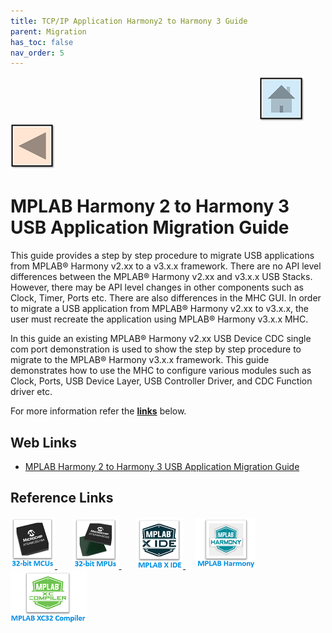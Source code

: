 ```yaml
---
title: TCP/IP Application Harmony2 to Harmony 3 Guide
parent: Migration
has_toc: false
nav_order: 5
---
```


&nbsp;&nbsp;&nbsp;&nbsp;&nbsp;&nbsp;&nbsp;&nbsp;&nbsp;&nbsp;&nbsp;&nbsp;&nbsp;&nbsp;&nbsp;&nbsp;&nbsp;&nbsp;&nbsp;&nbsp;&nbsp;&nbsp;&nbsp;&nbsp;&nbsp;&nbsp;&nbsp;&nbsp; &nbsp;&nbsp;&nbsp;&nbsp;&nbsp;&nbsp;&nbsp;&nbsp;&nbsp;&nbsp;&nbsp;&nbsp;&nbsp;&nbsp;&nbsp;&nbsp;&nbsp;&nbsp;&nbsp;&nbsp;&nbsp;&nbsp;&nbsp;&nbsp;&nbsp;&nbsp;&nbsp;&nbsp;&nbsp;&nbsp;&nbsp;&nbsp;&nbsp;&nbsp;&nbsp;&nbsp;&nbsp;&nbsp;&nbsp;&nbsp;&nbsp;&nbsp;&nbsp;&nbsp;&nbsp;&nbsp;&nbsp;&nbsp;&nbsp;&nbsp;&nbsp;&nbsp;&nbsp;&nbsp;&nbsp;&nbsp;&nbsp;&nbsp;&nbsp;&nbsp;&nbsp;&nbsp;&nbsp;&nbsp;&nbsp;&nbsp;&nbsp;&nbsp;&nbsp;&nbsp;&nbsp;&nbsp;[<img src="../../r_images/quick_home.png" title="Home">](../../readme.md) [<img src="../../r_images/quick_back.png"  title="Back">](../readme.md)

# MPLAB Harmony 2 to Harmony 3 USB Application Migration Guide

This guide provides a step by step procedure to migrate USB applications from MPLAB® Harmony v2.xx to a v3.x.x framework. There are no API level differences between the MPLAB® Harmony v2.xx and v3.x.x USB Stacks. However, there may be API level changes in other components such as Clock, Timer, Ports etc. There are also differences in the MHC GUI. In order to migrate a USB application from MPLAB® Harmony v2.xx to v3.x.x, the user must recreate the application using MPLAB® Harmony v3.x.x MHC.

In this guide an existing MPLAB® Harmony v2.xx USB Device CDC single com port demonstration is used to show the step by step procedure to migrate to the MPLAB® Harmony v3.x.x framework. This guide demonstrates how to use the MHC to configure various modules such as Clock, Ports, USB Device Layer, USB Controller Driver, and CDC Function driver etc.

For more information refer the **[links](#Web-Links)** below.

## <a id="Web-Links"> </a>
## Web Links

- <a href="https://github.com/Microchip-MPLAB-Harmony/usb/wiki/MPLAB-Harmony-2-to-Harmony-3-USB-Application-Migration-Guide" target="_blank">MPLAB Harmony 2 to Harmony 3 USB Application Migration Guide</a>


## Reference Links
[<a href="https://www.microchip.com/design-centers/32-bit" target="_blank"> <img src="../../r_images/32_bit_mcus.png"> </a>]()  &nbsp; &nbsp; &nbsp; [<a href="https://www.microchip.com/design-centers/32-bit-mpus" target="_blank"> <img src="../../r_images/32_bit_mpus.png"> </a>]()  &nbsp; &nbsp; &nbsp; [<a href="https://www.microchip.com/mplab/mplab-x-ide" target="_blank"> <img src="../../r_images/mplab_x_ide.png"> </a>]()  &nbsp; &nbsp; [<a href="https://www.microchip.com/mplab/mplab-harmony" target="_blank"> <img src="../../r_images/mplab_harmony.png"> </a>]() [<a href="https://www.microchip.com/mplab/compilers" target="_blank"> <img src="../../r_images/mplab_compiler.png"> </a>]() 
